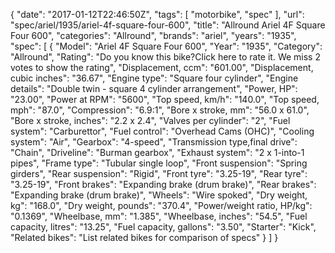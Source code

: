 {
    "date": "2017-01-12T22:46:50Z",
    "tags": [
        "motorbike",
        "spec"
    ],
    "url": "spec\/ariel\/1935\/ariel-4f-square-four-600",
    "title": "Allround Ariel 4F Square Four 600",
    "categories": "Allround",
    "brands": "ariel",
    "years": "1935",
    "spec": [
        {
            "Model": "Ariel 4F Square Four 600",
            "Year": "1935",
            "Category": "Allround",
            "Rating": "Do you know this bike?Click here to rate it. We miss 2 votes to show the rating",
            "Displacement, ccm": "601.00",
            "Displacement, cubic inches": "36.67",
            "Engine type": "Square four cylinder",
            "Engine details": "Double twin - square 4 cylinder arrangement",
            "Power, HP": "23.00",
            "Power at RPM": "5600",
            "Top speed, km\/h": "140.0",
            "Top speed, mph": "87.0",
            "Compression": "6.9:1",
            "Bore x stroke, mm": "56.0 x 61.0",
            "Bore x stroke, inches": "2.2 x 2.4",
            "Valves per cylinder": "2",
            "Fuel system": "Carburettor",
            "Fuel control": "Overhead Cams (OHC)",
            "Cooling system": "Air",
            "Gearbox": "4-speed",
            "Transmission type,final drive": "Chain",
            "Driveline": "Burman gearbox",
            "Exhaust system": "2 x 1-into-1 pipes",
            "Frame type": "Tubular single loop",
            "Front suspension": "Spring girders",
            "Rear suspension": "Rigid",
            "Front tyre": "3.25-19",
            "Rear tyre": "3.25-19",
            "Front brakes": "Expanding brake (drum brake)",
            "Rear brakes": "Expanding brake (drum brake)",
            "Wheels": "Wire spoked",
            "Dry weight, kg": "168.0",
            "Dry weight, pounds": "370.4",
            "Power\/weight ratio, HP\/kg": "0.1369",
            "Wheelbase, mm": "1.385",
            "Wheelbase, inches": "54.5",
            "Fuel capacity, litres": "13.25",
            "Fuel capacity, gallons": "3.50",
            "Starter": "Kick",
            "Related bikes": "List related bikes for comparison of specs"
        }
    ]
}